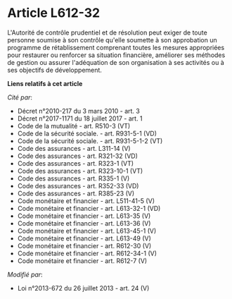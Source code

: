 # Article L612-32

L'Autorité de contrôle prudentiel et de résolution peut exiger de toute personne soumise à son contrôle qu'elle soumette à
son approbation un programme de rétablissement comprenant toutes les mesures appropriées pour restaurer ou renforcer sa
situation financière, améliorer ses méthodes de gestion ou assurer l'adéquation de son organisation à ses activités ou à ses
objectifs de développement.

**Liens relatifs à cet article**

_Cité par_:

  - Décret n°2010-217 du 3 mars 2010 - art. 3
  - Décret n°2017-1171 du 18 juillet 2017 - art. 1
  - Code de la mutualité - art. R510-3 (VT)
  - Code de la sécurité sociale. - art. R931-5-1 (VD)
  - Code de la sécurité sociale. - art. R931-5-1-2 (VT)
  - Code des assurances - art. L311-14 (V)
  - Code des assurances - art. R321-32 (VD)
  - Code des assurances - art. R323-1 (VT)
  - Code des assurances - art. R323-10-1 (VT)
  - Code des assurances - art. R335-1 (V)
  - Code des assurances - art. R352-33 (VD)
  - Code des assurances - art. R385-23 (V)
  - Code monétaire et financier - art. L511-41-5 (V)
  - Code monétaire et financier - art. L613-32-1 (VD)
  - Code monétaire et financier - art. L613-35 (V)
  - Code monétaire et financier - art. L613-36 (V)
  - Code monétaire et financier - art. L613-45-1 (V)
  - Code monétaire et financier - art. L613-49 (V)
  - Code monétaire et financier - art. R612-30 (V)
  - Code monétaire et financier - art. R612-34-1 (V)
  - Code monétaire et financier - art. R612-7 (V)

_Modifié par_:

  - Loi n°2013-672 du 26 juillet 2013 - art. 24 (V)
